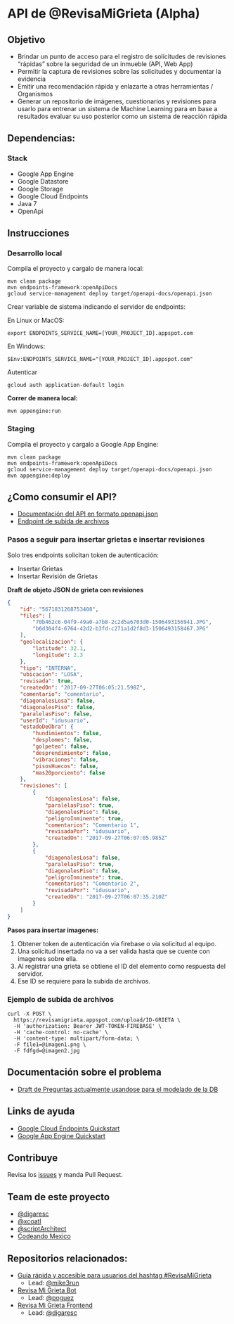 # API de @RevisaMiGrieta (Alpha)

## Objetivo

- Brindar un punto de acceso para el registro de solicitudes de revisiones “rápidas” sobre la seguridad de un inmueble (API, Web App)
- Permitir la captura de revisiones sobre las solicitudes y documentar la evidencia
- Emitir una recomendación rápida y enlazarte a otras herramientas / Organismos
- Generar un repositorio de imágenes, cuestionarios y revisiones para usarlo para entrenar un sistema de Machine Learning para en base a resultados evaluar su uso posterior como un sistema de reacción rápida


## Dependencias:

### Stack

- Google App Engine
- Google Datastore
- Google Storage 
- Google Cloud Endpoints
- Java 7
- OpenApi

## Instrucciones
### Desarrollo local
Compila el proyecto y cargalo de manera local:

```
mvn clean package
mvn endpoints-framework:openApiDocs
gcloud service-management deploy target/openapi-docs/openapi.json
```
Crear variable de sistema indicando el servidor de endpoints:

En Linux or MacOS:

```
export ENDPOINTS_SERVICE_NAME=[YOUR_PROJECT_ID].appspot.com
```

En Windows:

```
$Env:ENDPOINTS_SERVICE_NAME="[YOUR_PROJECT_ID].appspot.com"
```

Autenticar

```
gcloud auth application-default login
```


**Correr de manera local:**

```
mvn appengine:run
```

### Staging
Compila el proyecto y cargalo a Google App Engine:

```
mvn clean package
mvn endpoints-framework:openApiDocs
gcloud service-management deploy target/openapi-docs/openapi.json
mvn appengine:deploy
```

## ¿Como consumir el API?
- [Documentación del API en formato openapi.json](http://digaresc.info/revisamigrieta-api-backend/)
- [Endpoint de subida de archivos](https://revisamigrieta.appspot.com/_ah/api/upload)

### Pasos a seguir para insertar grietas e insertar revisiones
Solo tres endpoints solicitan token de autenticación:

- Insertar Grietas
- Insertar Revisión de Grietas

**Draft de objeto JSON de grieta con revisiones**

```json
{
    "id": "5671831268753408",
    "files": [
        "70b462c6-04f9-49a0-a7b8-2c2d5a6703d0-1506493156941.JPG",
        "b6d304f4-6764-42d2-b3fd-c271a1d2f8d3-1506493158467.JPG"
    ],
    "geolocalizacion": {
        "latitude": 32.1,
        "longitude": 2.3
    },
    "tipo": "INTERNA",
    "ubicacion": "LOSA",
    "revisada": true,
    "createdOn": "2017-09-27T06:05:21.598Z",
    "comentario": "comentario",
    "diagonalesLosa": false,
    "diagonalesPiso": false,
    "paralelasPiso": false,
    "userId": "idusuario",
    "estadoDeObra": {
        "hundimientos": false,
        "desplomes": false,
        "golpeteo": false,
        "desprendimiento": false,
        "vibraciones": false,
        "pisosHuecos": false,
        "mas20porciento": false
    },
    "revisiones": [
        {
            "diagonalesLosa": false,
            "paralelasPiso": true,
            "diagonalesPiso": false,
            "peligroInminente": true,
            "comentarios": "Comentario 1",
            "revisadaPor": "idusuario",
            "createdOn": "2017-09-27T06:07:05.985Z"
        },
        {
            "diagonalesLosa": false,
            "paralelasPiso": true,
            "diagonalesPiso": false,
            "peligroInminente": true,
            "comentarios": "Comentario 2",
            "revisadaPor": "idusuario",
            "createdOn": "2017-09-27T06:07:35.210Z"
        }
    ]
}
```
**Pasos para insertar imagenes:**

1. Obtener token de autenticación via firebase o via solicitud al equipo.
2. Una solicitud insertada no va a ser valida hasta que se cuente con imagenes sobre ella.
3. Al registrar una grieta se obtiene el ID del elemento como respuesta del servidor.
4. Ese ID se requiere para la subida de archivos.


### Ejemplo de subida de archivos

```
curl -X POST \
  https://revisamigrieta.appspot.com/upload/ID-GRIETA \
  -H 'authorization: Bearer JWT-TOKEN-FIREBASE' \
  -H 'cache-control: no-cache' \
  -H 'content-type: multipart/form-data; \
  -F file1=@imagen1.png \
  -F fdfgd=@imagen2.jpg 
```

## Documentación sobre el problema
- [Draft de Preguntas actualmente usandose para el modelado de la DB](https://github.com/digaresc/revisamigrieta-api-backend/blob/master/PREGUNTAS.MD)


## Links de ayuda
- [Google Cloud Endpoints Quickstart](https://cloud.google.com/endpoints/docs/frameworks/java/get-started-frameworks-java)
- [Google App Engine Quickstart](https://cloud.google.com/appengine/docs/standard/java/quickstart)

## Contribuye
Revisa los [issues](https://github.com/digaresc/revisamigrieta-api-backend/issues) y manda Pull Request.

## Team de este proyecto
 - [@digaresc](http://digaresc.info)
 - [@xcoatl](https://github.com/xcoatl)
 - [@scriptArchitect](https://github.com/scriptArchitect)
 - [Codeando Mexico](https://github.com/CodeandoMexico/terremoto-cdmx)
 
## Repositorios relacionados:

- [Guía rápida y accesible para usuarios del hashtag #RevisaMiGrieta](https://github.com/codersmexico/grieta-landing)
    - Lead: [@mike3run](https://github.com/mike3run)
- [Revisa Mi Grieta Bot](https://github.com/codersmexico/revisa-mi-grieta-bot)
    - Lead: [@poguez](https://github.com/poguez)
- [Revisa Mi Grieta Frontend](https://github.com/digaresc/revisamigrieta-frontend)
    - Lead: [@digaresc](https://github.com/digaresc)
